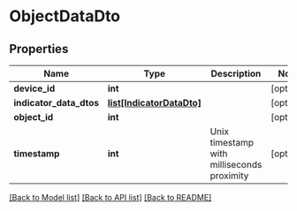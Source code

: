 # ObjectDataDto

## Properties
Name | Type | Description | Notes
------------ | ------------- | ------------- | -------------
**device_id** | **int** |  | [optional] 
**indicator_data_dtos** | [**list[IndicatorDataDto]**](IndicatorDataDto.md) |  | [optional] 
**object_id** | **int** |  | [optional] 
**timestamp** | **int** | Unix timestamp with milliseconds proximity | [optional] 

[[Back to Model list]](../README.md#documentation-for-models) [[Back to API list]](../README.md#documentation-for-api-endpoints) [[Back to README]](../README.md)


